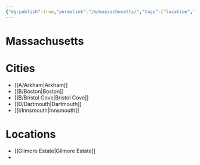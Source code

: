 ```yaml
---
{"dg-publish":true,"permalink":"/m/massachusetts/","tags":["location","state"]}
---
```


# Massachusetts
# Cities
- [[A/Arkham\|Arkham]]
- [[B/Boston\|Boston]]
- [[B/Bristol Cove\|Bristol Cove]]
- [[D/Dartmouth\|Dartmouth]]
- [[I/Innsmouth\|Innsmouth]]

# Locations
- [[Gilmore Estate\|Gilmore Estate]]
- 